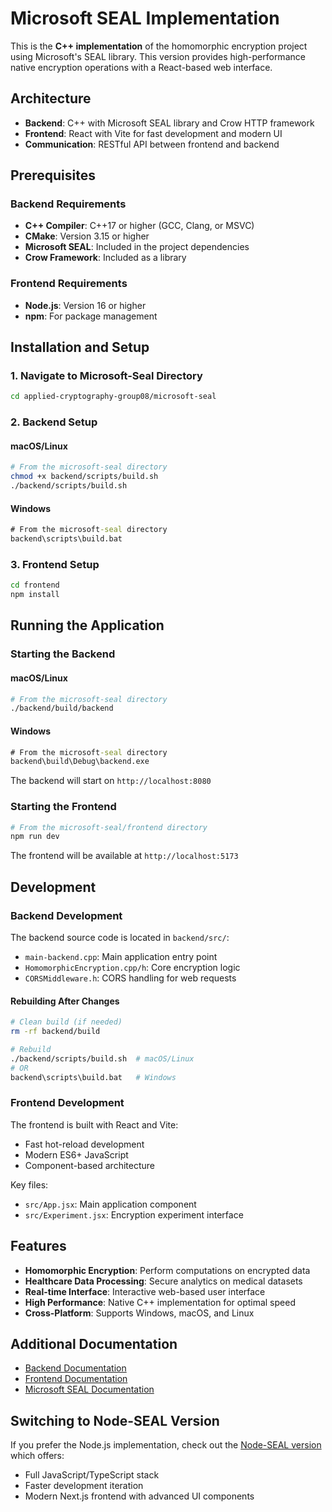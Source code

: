 # Microsoft SEAL Implementation

This is the **C++ implementation** of the homomorphic encryption project using Microsoft's SEAL library. This version provides high-performance native encryption operations with a React-based web interface.

## Architecture

- **Backend**: C++ with Microsoft SEAL library and Crow HTTP framework
- **Frontend**: React with Vite for fast development and modern UI
- **Communication**: RESTful API between frontend and backend

## Prerequisites

### Backend Requirements
- **C++ Compiler**: C++17 or higher (GCC, Clang, or MSVC)
- **CMake**: Version 3.15 or higher
- **Microsoft SEAL**: Included in the project dependencies
- **Crow Framework**: Included as a library

### Frontend Requirements
- **Node.js**: Version 16 or higher
- **npm**: For package management

## Installation and Setup

### 1. Navigate to Microsoft-Seal Directory
```bash
cd applied-cryptography-group08/microsoft-seal
```

### 2. Backend Setup

#### macOS/Linux
```bash
# From the microsoft-seal directory
chmod +x backend/scripts/build.sh
./backend/scripts/build.sh
```

#### Windows
```bat
# From the microsoft-seal directory
backend\scripts\build.bat
```

### 3. Frontend Setup
```bash
cd frontend
npm install
```

## Running the Application

### Starting the Backend

#### macOS/Linux
```bash
# From the microsoft-seal directory
./backend/build/backend
```

#### Windows
```bat
# From the microsoft-seal directory
backend\build\Debug\backend.exe
```

The backend will start on `http://localhost:8080`

### Starting the Frontend
```bash
# From the microsoft-seal/frontend directory
npm run dev
```

The frontend will be available at `http://localhost:5173`

## Development

### Backend Development

The backend source code is located in `backend/src/`:
- `main-backend.cpp`: Main application entry point
- `HomomorphicEncryption.cpp/h`: Core encryption logic
- `CORSMiddleware.h`: CORS handling for web requests

#### Rebuilding After Changes
```bash
# Clean build (if needed)
rm -rf backend/build

# Rebuild
./backend/scripts/build.sh  # macOS/Linux
# OR
backend\scripts\build.bat   # Windows
```

### Frontend Development

The frontend is built with React and Vite:
- Fast hot-reload development
- Modern ES6+ JavaScript
- Component-based architecture

Key files:
- `src/App.jsx`: Main application component
- `src/Experiment.jsx`: Encryption experiment interface

## Features

- **Homomorphic Encryption**: Perform computations on encrypted data
- **Healthcare Data Processing**: Secure analytics on medical datasets
- **Real-time Interface**: Interactive web-based user interface
- **High Performance**: Native C++ implementation for optimal speed
- **Cross-Platform**: Supports Windows, macOS, and Linux

## Additional Documentation

- [Backend Documentation](../docs/backend.md)
- [Frontend Documentation](../docs/frontend.md)
- [Microsoft SEAL Documentation](https://microsoft.github.io/SEAL/)

## Switching to Node-SEAL Version

If you prefer the Node.js implementation, check out the [Node-SEAL version](../node-seal/README.md) which offers:
- Full JavaScript/TypeScript stack
- Faster development iteration
- Modern Next.js frontend with advanced UI components